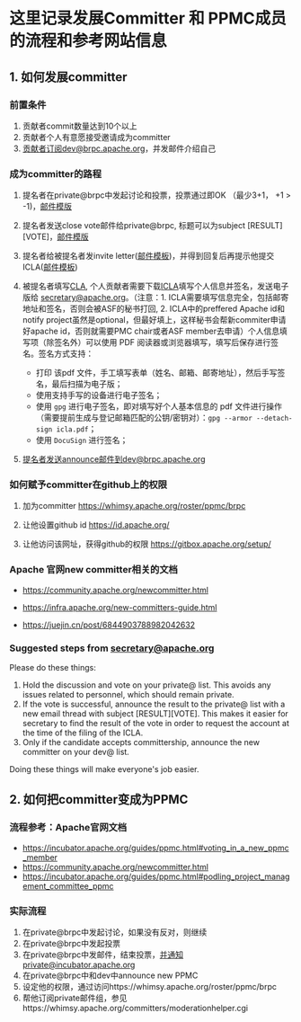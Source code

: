 # 这里记录发展Committer 和 PPMC成员的流程和参考网站信息

## 1. 如何发展committer

### 前置条件
1. 贡献者commit数量达到10个以上
2. 贡献者个人有意愿接受邀请成为committer
3. 贡献者订阅dev@brpc.apache.org，并发邮件介绍自己

### 成为committer的路程
1. 提名者在private@brpc中发起讨论和投票，投票通过即OK （最少3+1， +1 > -1)，[邮件模版](https://community.apache.org/newcommitter.html#committer-vote-template)
2. 提名者发送close vote邮件给private@brpc, 标题可以为subject [RESULT][VOTE]，[邮件模版](https://community.apache.org/newcommitter.html#close-vote)
3. 提名者给被提名者发invite letter([邮件模板](https://community.apache.org/newcommitter.html#committer-invite-template))，并得到回复后再提示他提交ICLA([邮件模板](https://community.apache.org/newcommitter.html#committer-accept-template))
4. 被提名者填写[CLA](https://www.apache.org/licenses/contributor-agreements.html), 个人贡献者需要下载[ICLA](https://www.apache.org/licenses/icla.pdf)填写个人信息并签名，发送电子版给 secretary@apache.org。（注意：1. ICLA需要填写信息完全，包括邮寄地址和签名，否则会被ASF的秘书打回, 2. ICLA中的preffered Apache id和notify project虽然是optional，但最好填上，这样秘书会帮新commiter申请好apache id，否则就需要PMC chair或者ASF member去申请）个人信息填写项（除签名外）可以使用 PDF 阅读器或浏览器填写，填写后保存进行签名。签名方式支持：
   - 打印 该pdf 文件，手工填写表单（姓名、邮箱、邮寄地址），然后手写签名，最后扫描为电子版；
   - 使用支持手写的设备进行电子签名；
   - 使用 `gpg` 进行电子签名，即对填写好个人基本信息的 pdf 文件进行操作（需要提前生成与登记邮箱匹配的公钥/密钥对）：`gpg --armor --detach-sign icla.pdf`；
   - 使用 `DocuSign` 进行签名；

5. 提名者发送announce邮件到dev@brpc.apache.org 


### 如何赋予committer在github上的权限

1. 加为committer
https://whimsy.apache.org/roster/ppmc/brpc

2. 让他设置github id
https://id.apache.org/

3. 让他访问该网址，获得github的权限
https://gitbox.apache.org/setup/


###  Apache 官网new committer相关的文档

* https://community.apache.org/newcommitter.html

* https://infra.apache.org/new-committers-guide.html

* https://juejin.cn/post/6844903788982042632

### Suggested steps from secretary@apache.org
Please do these things:

1. Hold the discussion and vote on your private@ list. This avoids any issues related to personnel, which should remain private.
2. If the vote is successful, announce the result to the private@ list with a new email thread with subject [RESULT][VOTE]. This makes it easier for secretary to find the result of the vote in order to request the account at the time of the filing of the ICLA.
3. Only if the candidate accepts committership, announce the new committer on your dev@ list.

Doing these things will make everyone's job easier.



## 2. 如何把committer变成为PPMC

### 流程参考：Apache官网文档
* https://incubator.apache.org/guides/ppmc.html#voting_in_a_new_ppmc_member
* https://community.apache.org/newcommitter.html
* https://incubator.apache.org/guides/ppmc.html#podling_project_management_committee_ppmc

### 实际流程
1. 在private@brpc中发起讨论，如果没有反对，则继续
2. 在private@brpc中发起投票
3. 在private@brpc中发邮件，结束投票，并通知private@incubator.apache.org
4. 在private@brpc中和dev中announce new PPMC
5. 设定他的权限，通过访问https://whimsy.apache.org/roster/ppmc/brpc
6. 帮他订阅private邮件组，参见https://whimsy.apache.org/committers/moderationhelper.cgi

